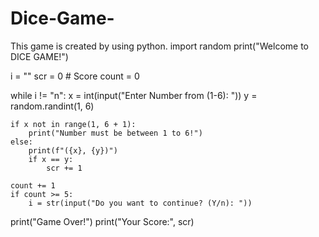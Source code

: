 # Dice-Game-
This game is created by using python.
import random
print("Welcome to DICE GAME!")

i = ""
scr = 0  # Score
count = 0

while i != "n":
    x = int(input("Enter Number from (1-6): "))
    y = random.randint(1, 6)

    if x not in range(1, 6 + 1):
        print("Number must be between 1 to 6!")
    else:
        print(f"({x}, {y})")
        if x == y:
            scr += 1

    count += 1
    if count >= 5:
        i = str(input("Do you want to continue? (Y/n): "))

print("Game Over!")
print("Your Score:", scr)
